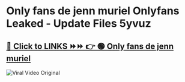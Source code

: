 
 # Only fans de jenn muriel Onlyfans Leaked - Update Files 5yvuz

## <h2><a href="https://clipsfans.com/Only_fans_de_jenn_muriel&ref=git">🔗 Click to LINKS ⏩⏩ 👉 🟢 Only fans de jenn muriel </a></h2>

<a href="https://clipsfans.com/Only_fans_de_jenn_muriel&ref=git" rel="nofollow" data-target="animated-image.originalLink"><img src="https://i.ibb.co.com/xMMVF88/686577567.gif" alt="Viral Video Original" style="max-width: 100%; display: inline-block;" data-target="animated-image.originalImage"></a>

